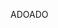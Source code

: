 <span data-ttu-id="395b3-101">ADO</span><span class="sxs-lookup"><span data-stu-id="395b3-101">ADO</span></span>